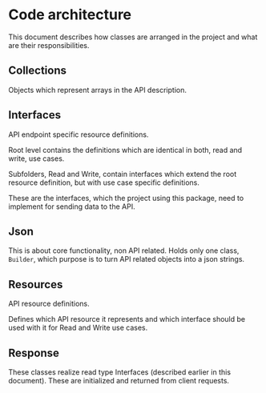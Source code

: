 # Code architecture

This document describes how classes are arranged in the project and what are their responsibilities.

## Collections

Objects which represent arrays in the API description.

## Interfaces

API endpoint specific resource definitions.

Root level contains the definitions which are identical in both, read and write, use cases.

Subfolders, Read and Write, contain interfaces which extend the root resource definition, but with use case specific definitions.

These are the interfaces, which the project using this package, need to implement for sending data to the API.

## Json

This is about core functionality, non API related. Holds only one class, `Builder`, which purpose is to turn API related objects into a json strings.

## Resources

API resource definitions.

Defines which API resource it represents and which interface should be used with it for Read and Write use cases.

## Response

These classes realize read type Interfaces (described earlier in this document). These are initialized and returned from client requests.
